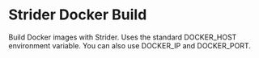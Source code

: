 # Strider Docker Build

Build Docker images with Strider. Uses the standard DOCKER_HOST environment variable. You can also use DOCKER_IP and DOCKER_PORT.

